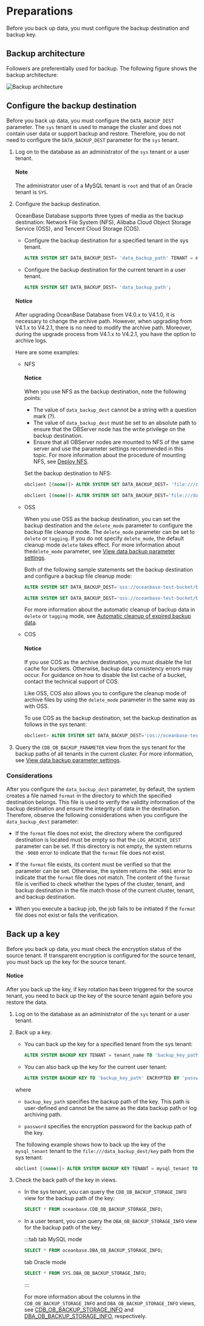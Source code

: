 # Preparations

Before you back up data, you must configure the backup destination and backup key.

## Backup architecture

Followers are preferentially used for backup. The following figure shows the backup architecture:

![Backup architecture](https://obbusiness-private.oss-cn-shanghai.aliyuncs.com/doc/img/observer-enterprise/V4.1.0/EN_US/6.manage/6.backup-and-restore/LogArchiving.png)

## Configure the backup destination

Before you back up data, you must configure the `DATA_BACKUP_DEST` parameter. The `sys` tenant is used to manage the cluster and does not contain user data or support backup and restore. Therefore, you do not need to configure the `DATA_BACKUP_DEST` parameter for the `sys` tenant.

1. Log on to the database as an administrator of the `sys` tenant or a user tenant.

   <main id="notice" type='explain'>
   <h4>Note</h4>
   <p>The administrator user of a MySQL tenant is <code>root</code> and that of an Oracle tenant is <code>SYS</code>. </p>
   </main>

2. Configure the backup destination.

   OceanBase Database supports three types of media as the backup destination: Network File System (NFS), Alibaba Cloud Object Storage Service (OSS), and Tencent Cloud Storage (COS).

   * Configure the backup destination for a specified tenant in the sys tenant.

      ```sql
      ALTER SYSTEM SET DATA_BACKUP_DEST= 'data_backup_path' TENANT = mysql_tenant;
      ```

   * Configure the backup destination for the current tenant in a user tenant.


      ```sql
      ALTER SYSTEM SET DATA_BACKUP_DEST= 'data_backup_path';
      ```

   <main id="notice" type='notice'>
   <h4>Notice</h4>
   <p>After upgrading OceanBase Database from V4.0.x to V4.1.0, it is necessary to change the archive path. However, when upgrading from V4.1.x to V4.2.1, there is no need to modify the archive path. Moreover, during the upgrade process from V4.1.x to V4.2.1, you have the option to archive logs. </p>
   </main>

   Here are some examples:

   * NFS

      <main id="notice" type='notice'>
      <h4>Notice</h4>
      <p>When you use NFS as the backup destination, note the following points:</p>
      <ul>
      <li>The value of <code>data_backup_dest</code> cannot be a string with a question mark (?). </li>
      <li>The value of <code>data_backup_dest</code> must be set to an absolute path to ensure that the OBServer node has the write privilege on the backup destination.</li>
      <li>Ensure that all OBServer nodes are mounted to NFS of the same server and use the parameter settings recommended in this topic. For more information about the procedure of mounting NFS, see <a href="../200.deploy-nfs.md">Deploy NFS</a>. </li>
      </ul>
      </main>

      Set the backup destination to NFS:

      ```sql
      obclient [(none)]> ALTER SYSTEM SET DATA_BACKUP_DEST= 'file:///data/nfs/backup/data' TENANT = mysql_tenant;
      ```

      ```sql
      obclient [(none)]> ALTER SYSTEM SET DATA_BACKUP_DEST='file:///data/nfs/backup/data';
      ```

   * OSS

      When you use OSS as the backup destination, you can set the backup destination and the `delete_mode` parameter to configure the backup file cleanup mode. The `delete_mode` parameter can be set to `delete` or `tagging`. If you do not specify `delete_mode`, the default cleanup mode `delete` takes effect. For more information about the`delete_mode` parameter, see [View data backup parameter settings](700.parameters-of-data-backup.md).

      Both of the following sample statements set the backup destination and configure a backup file cleanup mode:

      ```sql
      ALTER SYSTEM SET DATA_BACKUP_DEST='oss://oceanbase-test-bucket/backup/?host=xxx.aliyun-inc.com&access_id=xxx&access_key=xxx&delete_mode=delete' TENANT = mysql_tenant;
      ```

      ```sql
      ALTER SYSTEM SET DATA_BACKUP_DEST='oss://oceanbase-test-bucket/backup/?host=xxx.aliyun-inc.com&access_id=xxx&access_key=xxx&delete_mode=delete';
      ```

      For more information about the automatic cleanup of backup data in `delete` or `tagging` mode, see [Automatic cleanup of expired backup data](../500.clear-backup-data/100.cleaning-up-backed-up-data-automatically.md).

   * COS

     <main id="notice" type='notice'>
     <h4>Notice</h4>
     <p>If you use COS as the archive destination, you must disable the list cache for buckets. Otherwise, backup data consistency errors may occur. For guidance on how to disable the list cache of a bucket, contact the technical support of COS. </p>
     </main>

      Like OSS, COS also allows you to configure the cleanup mode of archive files by using the `delete_mode` parameter in the same way as with OSS.

      To use COS as the backup destination, set the backup destination as follows in the sys tenant:

      ```sql
      obclient> ALTER SYSTEM SET DATA_BACKUP_DEST='cos://oceanbase-test-appid/backup?host=cos.ap-xxxx.myqcloud.com&access_id=xxx&access_key=xxx&appid=xxx' TENANT = mysql_tenant;
      ```

3. Query the `CDB_OB_BACKUP_PARAMETER` view from the sys tenant for the backup paths of all tenants in the current cluster. For more information, see [View data backup parameter settings](700.parameters-of-data-backup.md).

### Considerations

After you configure the `data_backup_dest` parameter, by default, the system creates a file named `format` in the directory to which the specified destination belongs. This file is used to verify the validity information of the backup destination and ensure the integrity of data in the destination. Therefore, observe the following considerations when you configure the `data_backup_dest` parameter:

* If the `format` file does not exist, the directory where the configured destination is located must be empty so that the `LOG_ARCHIVE_DEST` parameter can be set. If this directory is not empty, the system returns the `-9080` error to indicate that the `format` file does not exist.

* If the `format` file exists, its content must be verified so that the parameter can be set. Otherwise, the system returns the `-9081` error to indicate that the `format` file does not match. The content of the `format` file is verified to check whether the types of the cluster, tenant, and backup destination in the file match those of the current cluster, tenant, and backup destination.

* When you execute a backup job, the job fails to be initiated if the `format` file does not exist or fails the verification.

## Back up a key

Before you back up data, you must check the encryption status of the source tenant. If transparent encryption is configured for the source tenant, you must back up the key for the source tenant.

<main id="notice" type='notice'>
<h4>Notice</h4>
<p>After you back up the key, if key rotation has been triggered for the source tenant, you need to back up the key of the source tenant again before you restore the data. </p>
</main>

1. Log on to the database as an administrator of the `sys` tenant or a user tenant.

2. Back up a key.

   * You can back up the key for a specified tenant from the sys tenant:

      ```sql
      ALTER SYSTEM BACKUP KEY TENANT = tenant_name TO 'backup_key_path' ENCRYPTED BY 'password';
      ```

   * You can also back up the key for the current user tenant:

      ```sql
      ALTER SYSTEM BACKUP KEY TO 'backup_key_path' ENCRYPTED BY 'password';
      ```

   where

   * `backup_key_path` specifies the backup path of the key. This path is user-defined and cannot be the same as the data backup path or log archiving path.

   * `password` specifies the encryption password for the backup path of the key.

   The following example shows how to back up the key of the `mysql_tenant` tenant to the `file:///data_backup_dest/key` path from the sys tenant:

   ```sql
   obclient [(none)]> ALTER SYSTEM BACKUP KEY TENANT = mysql_tenant TO 'file:///data_backup_dest/key' ENCRYPTED BY '******';
   ```

3. Check the back path of the key in views.

   * In the sys tenant, you can query the `CDB_OB_BACKUP_STORAGE_INFO` view for the backup path of the key:

      ```sql
      SELECT * FROM oceanbase.CDB_OB_BACKUP_STORAGE_INFO;
      ```

   * In a user tenant, you can query the `DBA_OB_BACKUP_STORAGE_INFO` view for the backup path of the key:

      :::tab
      tab MySQL mode

      ```sql
      SELECT * FROM oceanbase.DBA_OB_BACKUP_STORAGE_INFO;
      ```

      tab Oracle mode

      ```sql
      SELECT * FROM SYS.DBA_OB_BACKUP_STORAGE_INFO;
      ```

      :::

      For more information about the columns in the `CDB_OB_BACKUP_STORAGE_INFO` and `DBA_OB_BACKUP_STORAGE_INFO` views, see [CDB_OB_BACKUP_STORAGE_INFO](../../../700.reference/700.system-views/300.system-view-of-sys-tenant/200.dictionary-view-of-sys-tenant/15100.oceanbase-cdb_ob_backup_storage_info-of-sys-tenant.md) and [DBA_OB_BACKUP_STORAGE_INFO](../../../700.reference/700.system-views/300.system-view-of-sys-tenant/200.dictionary-view-of-sys-tenant/15200.oceanbase-dba_ob_backup_storage_info-of-sys-tenant.md), respectively.


